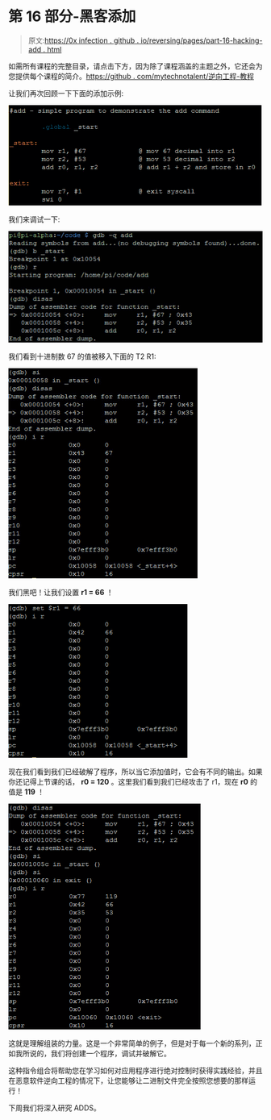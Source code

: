 # 第 16 部分-黑客添加

> 原文:[https://0x infection . github . io/reversing/pages/part-16-hacking-add . html](https://0xinfection.github.io/reversing/pages/part-16-hacking-add.html)

如需所有课程的完整目录，请点击下方，因为除了课程涵盖的主题之外，它还会为您提供每个课程的简介。[https://github . com/mytechnotalent/逆向工程-教程](https://github.com/mytechnotalent/Reverse-Engineering-Tutorial)

让我们再次回顾一下下面的添加示例:

![](img/192a54b2158cff6110292d30f04e2f1f.png)

我们来调试一下:

![](img/4654ce48ae7e9e6e45e42308c1e1aef6.png)

我们看到十进制数 67 的值被移入下面的 T2 R1:

![](img/88e927cd6bc61ca986adc3fb0c0660fc.png)

我们黑吧！让我们设置 **r1 = 66** ！

![](img/ead62fd6207909bc21180a1cdcb91c93.png)

现在我们看到我们已经破解了程序，所以当它添加值时，它会有不同的输出。如果你还记得上节课的话， **r0 = 120** 。这里我们看到我们已经攻击了 r1，现在 **r0** 的值是 **119** ！

![](img/740e782a819b31540d8b976bccbbf76a.png)

这就是理解组装的力量。这是一个非常简单的例子，但是对于每一个新的系列，正如我所说的，我们将创建一个程序，调试并破解它。

这种指令组合将帮助您在学习如何对应用程序进行绝对控制时获得实践经验，并且在恶意软件逆向工程的情况下，让您能够让二进制文件完全按照您想要的那样运行！

下周我们将深入研究 ADDS。